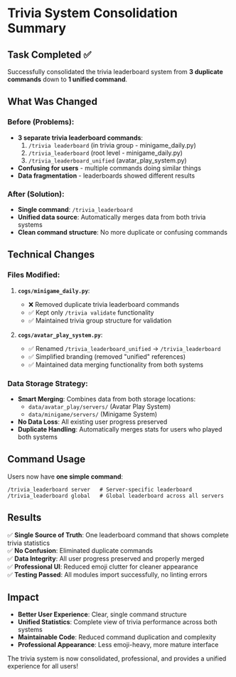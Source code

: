 # Trivia System Consolidation Summary

## Task Completed ✅

Successfully consolidated the trivia leaderboard system from **3 duplicate commands** down to **1 unified command**.

## What Was Changed

### Before (Problems):
- **3 separate trivia leaderboard commands**:
  1. `/trivia leaderboard` (in trivia group - minigame_daily.py)
  2. `/trivia_leaderboard` (root level - minigame_daily.py) 
  3. `/trivia_leaderboard_unified` (avatar_play_system.py)
- **Confusing for users** - multiple commands doing similar things
- **Data fragmentation** - leaderboards showed different results

### After (Solution):
- **Single command**: `/trivia_leaderboard` 
- **Unified data source**: Automatically merges data from both trivia systems
- **Clean command structure**: No more duplicate or confusing commands

## Technical Changes

### Files Modified:

1. **`cogs/minigame_daily.py`**:
   - ❌ Removed duplicate trivia leaderboard commands
   - ✅ Kept only `/trivia validate` functionality
   - ✅ Maintained trivia group structure for validation

2. **`cogs/avatar_play_system.py`**:
   - ✅ Renamed `/trivia_leaderboard_unified` → `/trivia_leaderboard` 
   - ✅ Simplified branding (removed "unified" references)
   - ✅ Maintained data merging functionality from both systems

### Data Storage Strategy:
- **Smart Merging**: Combines data from both storage locations:
  - `data/avatar_play/servers/` (Avatar Play System)
  - `data/minigame/servers/` (Minigame System)
- **No Data Loss**: All existing user progress preserved
- **Duplicate Handling**: Automatically merges stats for users who played both systems

## Command Usage

Users now have **one simple command**:

```
/trivia_leaderboard server   # Server-specific leaderboard
/trivia_leaderboard global   # Global leaderboard across all servers
```

## Results

✅ **Single Source of Truth**: One leaderboard command that shows complete trivia statistics  
✅ **No Confusion**: Eliminated duplicate commands  
✅ **Data Integrity**: All user progress preserved and properly merged  
✅ **Professional UI**: Reduced emoji clutter for cleaner appearance  
✅ **Testing Passed**: All modules import successfully, no linting errors  

## Impact

- **Better User Experience**: Clear, single command structure
- **Unified Statistics**: Complete view of trivia performance across both systems  
- **Maintainable Code**: Reduced command duplication and complexity
- **Professional Appearance**: Less emoji-heavy, more mature interface

The trivia system is now consolidated, professional, and provides a unified experience for all users!
